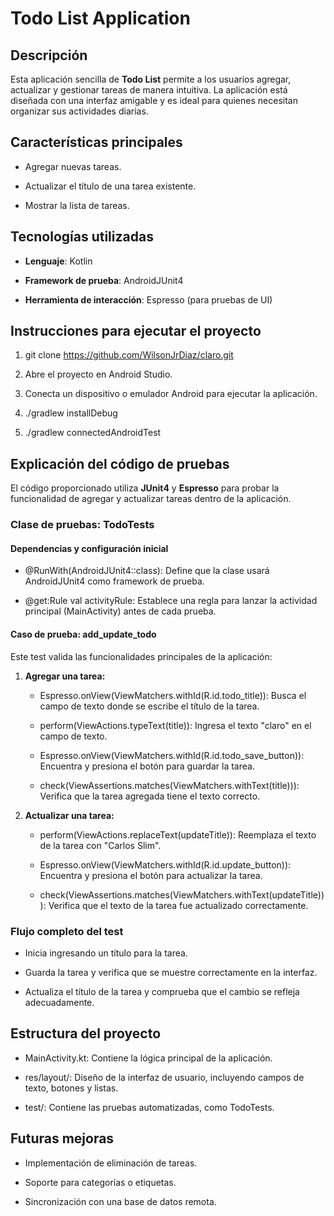 Todo List Application
=====================

Descripción
-----------

Esta aplicación sencilla de **Todo List** permite a los usuarios agregar, actualizar y gestionar tareas de manera intuitiva. La aplicación está diseñada con una interfaz amigable y es ideal para quienes necesitan organizar sus actividades diarias.

Características principales
---------------------------

*   Agregar nuevas tareas.
    
*   Actualizar el título de una tarea existente.
    
*   Mostrar la lista de tareas.
    

Tecnologías utilizadas
----------------------

*   **Lenguaje**: Kotlin
    
*   **Framework de prueba**: AndroidJUnit4
    
*   **Herramienta de interacción**: Espresso (para pruebas de UI)
    

Instrucciones para ejecutar el proyecto
---------------------------------------

1.  git clone https://github.com/WilsonJrDiaz/claro.git
    
2.  Abre el proyecto en Android Studio.
    
3.  Conecta un dispositivo o emulador Android para ejecutar la aplicación.
    
4.  ./gradlew installDebug
    
5.  ./gradlew connectedAndroidTest
    

Explicación del código de pruebas
---------------------------------

El código proporcionado utiliza **JUnit4** y **Espresso** para probar la funcionalidad de agregar y actualizar tareas dentro de la aplicación.

### Clase de pruebas: TodoTests

#### Dependencias y configuración inicial

*   @RunWith(AndroidJUnit4::class): Define que la clase usará AndroidJUnit4 como framework de prueba.
    
*   @get:Rule val activityRule: Establece una regla para lanzar la actividad principal (MainActivity) antes de cada prueba.
    

#### Caso de prueba: add\_update\_todo

Este test valida las funcionalidades principales de la aplicación:

1.  **Agregar una tarea:**
    
    *   Espresso.onView(ViewMatchers.withId(R.id.todo\_title)): Busca el campo de texto donde se escribe el título de la tarea.
        
    *   perform(ViewActions.typeText(title)): Ingresa el texto "claro" en el campo de texto.
        
    *   Espresso.onView(ViewMatchers.withId(R.id.todo\_save\_button)): Encuentra y presiona el botón para guardar la tarea.
        
    *   check(ViewAssertions.matches(ViewMatchers.withText(title))): Verifica que la tarea agregada tiene el texto correcto.
        
2.  **Actualizar una tarea:**
    
    *   perform(ViewActions.replaceText(updateTitle)): Reemplaza el texto de la tarea con "Carlos Slim".
        
    *   Espresso.onView(ViewMatchers.withId(R.id.update\_button)): Encuentra y presiona el botón para actualizar la tarea.
        
    *   check(ViewAssertions.matches(ViewMatchers.withText(updateTitle))): Verifica que el texto de la tarea fue actualizado correctamente.
        

### Flujo completo del test

*   Inicia ingresando un título para la tarea.
    
*   Guarda la tarea y verifica que se muestre correctamente en la interfaz.
    
*   Actualiza el título de la tarea y comprueba que el cambio se refleja adecuadamente.
    

Estructura del proyecto
-----------------------

*   MainActivity.kt: Contiene la lógica principal de la aplicación.
    
*   res/layout/: Diseño de la interfaz de usuario, incluyendo campos de texto, botones y listas.
    
*   test/: Contiene las pruebas automatizadas, como TodoTests.
    

Futuras mejoras
---------------

*   Implementación de eliminación de tareas.
    
*   Soporte para categorías o etiquetas.
    
*   Sincronización con una base de datos remota.